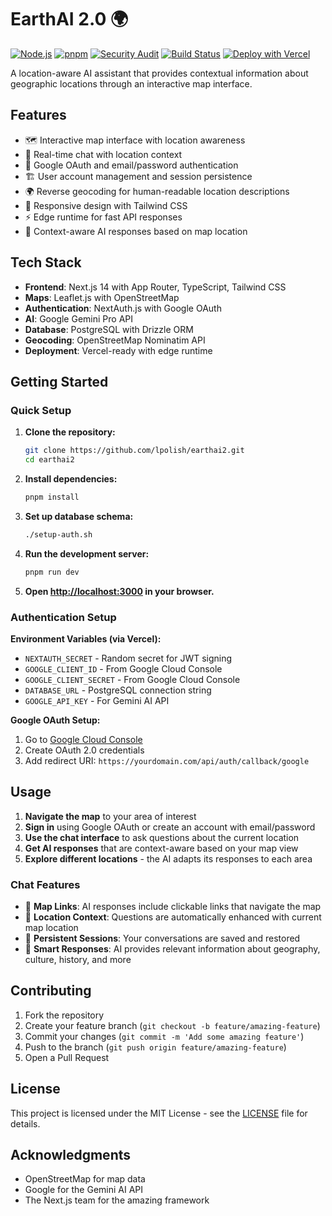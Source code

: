 # EarthAI 2.0 🌍


[![Node.js](https://img.shields.io/badge/node-%3E%3D20.0.0-brightgreen)](https://nodejs.org/)
[![pnpm](https://img.shields.io/badge/pnpm-8.x-blue)](https://pnpm.io/)
[![Security Audit](https://github.com/lpolish/earthai2/actions/workflows/security-audit.yml/badge.svg)](https://github.com/lpolish/earthai2/actions/workflows/security-audit.yml)
[![Build Status](https://github.com/lpolish/earthai2/actions/workflows/build.yml/badge.svg)](https://github.com/lpolish/earthai2/actions/workflows/build.yml)
[![Deploy with Vercel](https://img.shields.io/badge/deploy%20with-vercel-black)](https://vercel.com/new/clone?repository-url=https%3A%2F%2Fgithub.com%2Flpolish%2Fearthai2)

A location-aware AI assistant that provides contextual information about geographic locations through an interactive map interface.

## Features

- 🗺️ Interactive map interface with location awareness
- 💬 Real-time chat with location context
- 🔐 Google OAuth and email/password authentication
- 🏗️ User account management and session persistence
- 🌍 Reverse geocoding for human-readable location descriptions
- 📱 Responsive design with Tailwind CSS
- ⚡ Edge runtime for fast API responses
- 🎯 Context-aware AI responses based on map location

## Tech Stack

- **Frontend**: Next.js 14 with App Router, TypeScript, Tailwind CSS
- **Maps**: Leaflet.js with OpenStreetMap
- **Authentication**: NextAuth.js with Google OAuth
- **AI**: Google Gemini Pro API
- **Database**: PostgreSQL with Drizzle ORM
- **Geocoding**: OpenStreetMap Nominatim API
- **Deployment**: Vercel-ready with edge runtime

## Getting Started

### Quick Setup

1. **Clone the repository:**
   ```bash
   git clone https://github.com/lpolish/earthai2.git
   cd earthai2
   ```

2. **Install dependencies:**
   ```bash
   pnpm install
   ```

3. **Set up database schema:**
   ```bash
   ./setup-auth.sh
   ```

4. **Run the development server:**
   ```bash
   pnpm run dev
   ```

5. **Open [http://localhost:3000](http://localhost:3000) in your browser.**

### Authentication Setup

**Environment Variables (via Vercel):**
- `NEXTAUTH_SECRET` - Random secret for JWT signing
- `GOOGLE_CLIENT_ID` - From Google Cloud Console
- `GOOGLE_CLIENT_SECRET` - From Google Cloud Console  
- `DATABASE_URL` - PostgreSQL connection string
- `GOOGLE_API_KEY` - For Gemini AI API

**Google OAuth Setup:**
1. Go to [Google Cloud Console](https://console.cloud.google.com/)
2. Create OAuth 2.0 credentials
3. Add redirect URI: `https://yourdomain.com/api/auth/callback/google`

## Usage

1. **Navigate the map** to your area of interest
2. **Sign in** using Google OAuth or create an account with email/password
3. **Use the chat interface** to ask questions about the current location
4. **Get AI responses** that are context-aware based on your map view
5. **Explore different locations** - the AI adapts its responses to each area

### Chat Features
- 🔗 **Map Links**: AI responses include clickable links that navigate the map
- 📍 **Location Context**: Questions are automatically enhanced with current map location
- 💾 **Persistent Sessions**: Your conversations are saved and restored
- 🎯 **Smart Responses**: AI provides relevant information about geography, culture, history, and more

## Contributing

1. Fork the repository
2. Create your feature branch (`git checkout -b feature/amazing-feature`)
3. Commit your changes (`git commit -m 'Add some amazing feature'`)
4. Push to the branch (`git push origin feature/amazing-feature`)
5. Open a Pull Request

## License

This project is licensed under the MIT License - see the [LICENSE](LICENSE) file for details.

## Acknowledgments

- OpenStreetMap for map data
- Google for the Gemini AI API
- The Next.js team for the amazing framework
